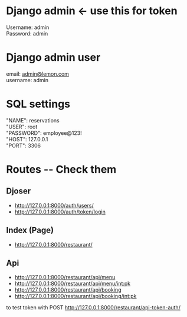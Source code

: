 # Django admin <- use this for token
Username: admin <br/>
Password: admin

# Django admin user 
email: admin@lemon.com <br/>
username: admin


# SQL settings
"NAME": reservations <br/>
"USER": root <br/>
"PASSWORD": employee@123! <br/>
"HOST": 127.0.0.1 <br/>
"PORT": 3306 <br/>

# Routes -- Check them
## Djoser 
- http://127.0.0.1:8000/auth/users/
- http://127.0.0.1:8000/auth/token/login

## Index (Page)
- http://127.0.0.1:8000/restaurant/

## Api 
- http://127.0.0.1:8000/restaurant/api/menu
- http://127.0.0.1:8000/restaurant/api/menu/<int:pk>
- http://127.0.0.1:8000/restaurant/api/booking
- http://127.0.0.1:8000/restaurant/api/booking/<int:pk>

to test token with POST 
http://127.0.0.1:8000/restaurant/api-token-auth/